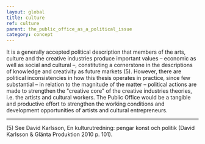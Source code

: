 ```yaml
---
layout: global
title: culture
ref: culture
parent: the_public_office_as_a_political_issue
category: concept
---
```


It is a generally accepted political description that members of the arts, culture and the creative industries produce important values – economic as well as social and cultural –, constituting a cornerstone in the descriptions of knowledge and creativity as future markets (5). However, there are political inconsistencies in how this thesis operates in practice, since few substantial – in relation to the magnitude of the matter – political actions are made to strengthen the "creative core" of the creative industries theories, i.e. the artists and cultural workers. The Public Office would be a tangible and productive effort to strengthen the working conditions and development opportunities of artists and cultural entrepreneurs.

------------
(5) See David Karlsson, En kulturutredning: pengar konst och politik (David Karlsson & Glänta Produktion 2010 p. 101).
